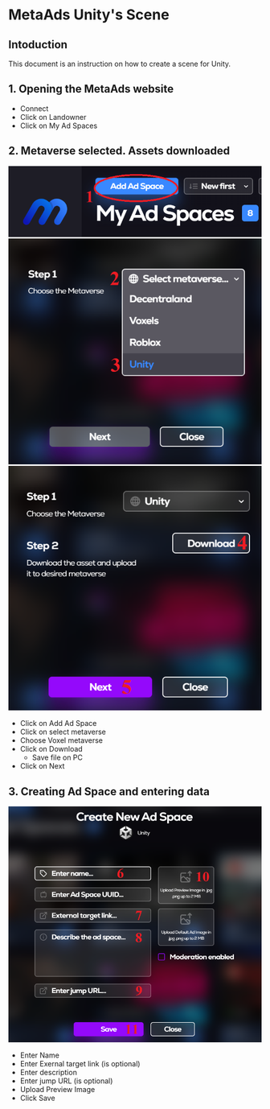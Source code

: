 # MetaAds Unity's Scene
## Intoduction
This document is an instruction on how to create a scene for Unity.
## 1. Opening the MetaAds website
* Connect
* Click on Landowner
* Click on My Ad Spaces

## 2. Metaverse selected. Assets downloaded
![Image](./media/1.png)   ![Image](./media/2.png)  ![Image](./media/3.png)
* Click on Add Ad Space
* Click on select metaverse
* Choose Voxel metaverse
* Click on Download
    * Save file on PC
* Click on Next
## 3. Creating Ad Space and entering data
![Image](./media/4.png) 
* Enter Name
* Enter Exernal target link (is optional)
* Enter description
* Enter jump URL (is optional)
* Upload Preview Image
* Click Save